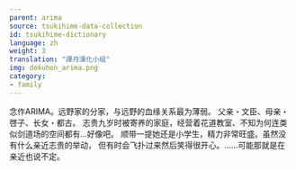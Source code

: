 ```yaml
---
parent: arima
source: tsukihime-data-collection
id: tsukihime-dictionary
language: zh
weight: 3
translation: "譯月漢化小组"
img: dokuhon_arima.png
category:
- family
---
```


念作ARIMA。远野家的分家，与远野的血缘关系最为薄弱。
父亲・文臣、母亲・啓子、长女・都古。
志贵九岁时被寄养的家庭，经营着花道教室、不知为何连类似剑道场的空间都有…好像吧。
顺带一提她还是小学生，精力非常旺盛。虽然没有什么亲近志贵的举动，
但有时会飞扑过来然后笑得很开心。……可能那就是在亲近也说不定。
